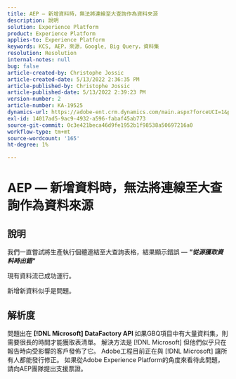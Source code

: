 ```yaml
---
title: AEP — 新增資料時，無法將連線至大查詢作為資料來源
description: 說明
solution: Experience Platform
product: Experience Platform
applies-to: Experience Platform
keywords: KCS, AEP，來源，Google, Big Query，資料集
resolution: Resolution
internal-notes: null
bug: false
article-created-by: Christophe Jossic
article-created-date: 5/13/2022 2:36:35 PM
article-published-by: Christophe Jossic
article-published-date: 5/13/2022 2:39:23 PM
version-number: 2
article-number: KA-19525
dynamics-url: https://adobe-ent.crm.dynamics.com/main.aspx?forceUCI=1&pagetype=entityrecord&etn=knowledgearticle&id=1a607b16-cad2-ec11-a7b5-00224809c27a
exl-id: 14017ad5-9ac9-4932-a596-fabaf45ab773
source-git-commit: 0c3e421beca46d9fe1952b1f98538a50697216a0
workflow-type: tm+mt
source-wordcount: '165'
ht-degree: 1%

---
```


# AEP — 新增資料時，無法將連線至大查詢作為資料來源

## 說明


我們一直嘗試將生產執行個體連結至大查詢表格，結果顯示錯誤 — <b>*&quot;從源獲取資料時出錯&quot;</b>*

現有資料流已成功運行。

新增新資料似乎是問題。


## 解析度


問題出在 <b>[!DNL Microsoft] DataFactory API </b>如果GBQ項目中有大量資料集，則需要很長的時間才能獲取表清單。 解決方法是 [!DNL Microsoft] 但他們似乎只在報告時向受影響的客戶發佈了它。 Adobe工程目前正在與 [!DNL Microsoft] 讓所有人都能發行修正。 如果從Adobe Experience Platform的角度來看待此問題，請向AEP團隊提出支援票證。
